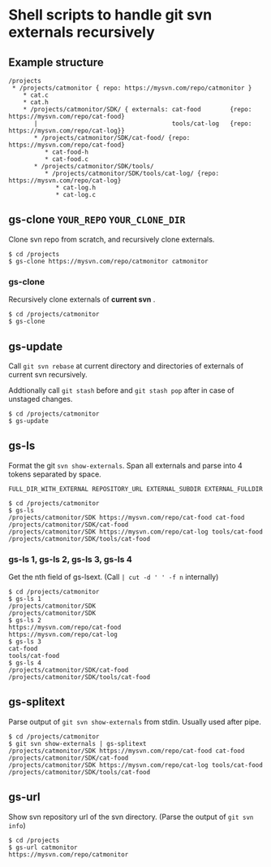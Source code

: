 # Shell scripts to handle git svn externals recursively


## Example structure

```
/projects
 * /projects/catmonitor { repo: https://mysvn.com/repo/catmonitor }
    * cat.c
    * cat.h
    * /projects/catmonitor/SDK/ { externals: cat-food        {repo: https://mysvn.com/repo/cat-food}
       |                                     tools/cat-log   {repo: https://mysvn.com/repo/cat-log}}
       * /projects/catmonitor/SDK/cat-food/ {repo: https://mysvn.com/repo/cat-food}
          * cat-food-h
          * cat-food.c
       * /projects/catmonitor/SDK/tools/
          * /projects/catmonitor/SDK/tools/cat-log/ {repo: https://mysvn.com/repo/cat-log}
             * cat-log.h
             * cat-log.c
```

## gs-clone `YOUR_REPO` `YOUR_CLONE_DIR`

Clone svn repo from scratch, and recursively clone externals.

```
$ cd /projects
$ gs-clone https://mysvn.com/repo/catmonitor catmonitor
```


### gs-clone

Recursively clone externals of **current svn** .

```
$ cd /projects/catmonitor
$ gs-clone
```


## gs-update

Call `git svn rebase` at current directory and  directories of externals of current svn recursively.

Addtionally call `git stash` before and `git stash pop` after in case of unstaged changes.

```
$ cd /projects/catmonitor
$ gs-update
```

## gs-ls

Format the git `svn show-externals`. Span all externals and parse into 4 tokens separated by space.

    FULL_DIR_WITH_EXTERNAL REPOSITORY_URL EXTERNAL_SUBDIR EXTERNAL_FULLDIR

```
$ cd /projects/catmonitor
$ gs-ls
/projects/catmonitor/SDK https://mysvn.com/repo/cat-food cat-food /projects/catmonitor/SDK/cat-food
/projects/catmonitor/SDK https://mysvn.com/repo/cat-log tools/cat-food /projects/catmonitor/SDK/tools/cat-food
```

### gs-ls 1, gs-ls 2, gs-ls 3, gs-ls 4

Get the nth field of gs-lsext. (Call `| cut -d ' ' -f n` internally)


```
$ cd /projects/catmonitor
$ gs-ls 1
/projects/catmonitor/SDK
/projects/catmonitor/SDK
$ gs-ls 2
https://mysvn.com/repo/cat-food
https://mysvn.com/repo/cat-log
$ gs-ls 3
cat-food
tools/cat-food
$ gs-ls 4
/projects/catmonitor/SDK/cat-food
/projects/catmonitor/SDK/tools/cat-food
```


## gs-splitext

Parse output of `git svn show-externals` from stdin. Usually used after pipe.

```
$ cd /projects/catmonitor
$ git svn show-externals | gs-splitext
/projects/catmonitor/SDK https://mysvn.com/repo/cat-food cat-food /projects/catmonitor/SDK/cat-food
/projects/catmonitor/SDK https://mysvn.com/repo/cat-log tools/cat-food /projects/catmonitor/SDK/tools/cat-food
```


## gs-url

Show svn repository url of the svn directory. (Parse the output of `git svn info`)

```
$ cd /projects
$ gs-url catmonitor
https://mysvn.com/repo/catmonitor
```



